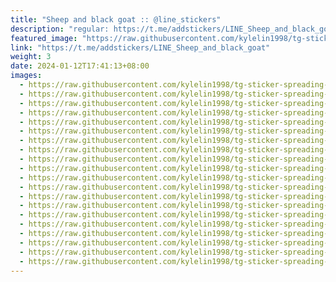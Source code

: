 ```yaml
---
title: "Sheep and black goat :: @line_stickers"
description: "regular: https://t.me/addstickers/LINE_Sheep_and_black_goat"
featured_image: "https://raw.githubusercontent.com/kylelin1998/tg-sticker-spreading-worldwide-images/main/img/df56d212-93d9-4c5e-91a2-786619cc35e4.jpg"
link: "https://t.me/addstickers/LINE_Sheep_and_black_goat"
weight: 3
date: 2024-01-12T17:41:13+08:00
images:
  - https://raw.githubusercontent.com/kylelin1998/tg-sticker-spreading-worldwide-images/main/img/df56d212-93d9-4c5e-91a2-786619cc35e4.jpg
  - https://raw.githubusercontent.com/kylelin1998/tg-sticker-spreading-worldwide-images/main/img/e2bd4650-393b-472f-ab8b-c752fc451e53.jpg
  - https://raw.githubusercontent.com/kylelin1998/tg-sticker-spreading-worldwide-images/main/img/85d3b69b-6f39-4e91-9e52-eae96011eb15.jpg
  - https://raw.githubusercontent.com/kylelin1998/tg-sticker-spreading-worldwide-images/main/img/3ab0ce77-5db0-45b3-ae0a-9bc2946ae90e.jpg
  - https://raw.githubusercontent.com/kylelin1998/tg-sticker-spreading-worldwide-images/main/img/a1ae4e0a-3910-4430-b7b1-b251839d3113.jpg
  - https://raw.githubusercontent.com/kylelin1998/tg-sticker-spreading-worldwide-images/main/img/f56915fb-f290-425d-b0db-81306e23c19b.jpg
  - https://raw.githubusercontent.com/kylelin1998/tg-sticker-spreading-worldwide-images/main/img/fdc310d1-6911-4e0b-8d66-290dc6db41f1.jpg
  - https://raw.githubusercontent.com/kylelin1998/tg-sticker-spreading-worldwide-images/main/img/67e94a34-6eb5-49a9-a7e2-67bf7c6904e2.jpg
  - https://raw.githubusercontent.com/kylelin1998/tg-sticker-spreading-worldwide-images/main/img/f8a57c99-bed6-4487-8542-75ba812eb62a.jpg
  - https://raw.githubusercontent.com/kylelin1998/tg-sticker-spreading-worldwide-images/main/img/e6a492f4-1d63-4da9-97ae-b5cf827369d6.jpg
  - https://raw.githubusercontent.com/kylelin1998/tg-sticker-spreading-worldwide-images/main/img/2fb305eb-37c3-40ee-a44f-bc726eecddad.jpg
  - https://raw.githubusercontent.com/kylelin1998/tg-sticker-spreading-worldwide-images/main/img/a6e6a636-c9aa-4308-a3a1-cefa3e727e6b.jpg
  - https://raw.githubusercontent.com/kylelin1998/tg-sticker-spreading-worldwide-images/main/img/52da802c-a345-4659-a9fd-a60e391929b1.jpg
  - https://raw.githubusercontent.com/kylelin1998/tg-sticker-spreading-worldwide-images/main/img/93118457-ce8a-4538-834f-93a4be744cbe.jpg
  - https://raw.githubusercontent.com/kylelin1998/tg-sticker-spreading-worldwide-images/main/img/23aad909-6344-49c7-8328-ed8253a59b8b.jpg
  - https://raw.githubusercontent.com/kylelin1998/tg-sticker-spreading-worldwide-images/main/img/4820c388-8271-41ae-a92c-608fe9b811c6.jpg
  - https://raw.githubusercontent.com/kylelin1998/tg-sticker-spreading-worldwide-images/main/img/131b85ad-7c99-4169-a780-7a848bacfb80.jpg
  - https://raw.githubusercontent.com/kylelin1998/tg-sticker-spreading-worldwide-images/main/img/81252b1f-d9a4-4323-9cf1-b58d7f2e00f5.jpg
  - https://raw.githubusercontent.com/kylelin1998/tg-sticker-spreading-worldwide-images/main/img/b983aa59-34e8-4f90-abc7-3076083eb557.jpg
  - https://raw.githubusercontent.com/kylelin1998/tg-sticker-spreading-worldwide-images/main/img/050bb228-d212-41fb-ac17-97aabd4006e3.jpg
---
```

